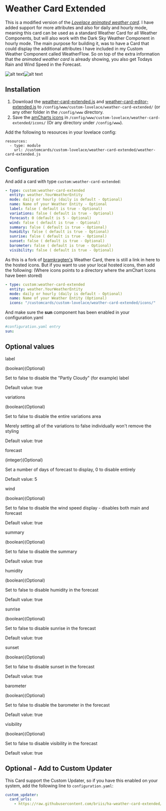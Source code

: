 # Weather Card Extended

This is a modified version of the [*Lovelace animated weather card*](https://github.com/bramkragten/custom-ui/tree/master/weather-card). I have added support for more attributes and also for daily and hourly mode, meaning this card can be used as a standard Weather Card for all Weather Components, but will also work with the Dark Sky Weather Component in hourly mode.
The main purpose for building it, was to have a Card that could display the additional attributes I have included in my Custom Weather Component called WeatherFlow. So on top of the extra information that the *animated weather card* is already showing, you also get Todays Rain and Wind Speed in the Forecast.

![alt text](https://github.com/briis/ha-weather-card-extended/blob/master/images/weather-card-extended-dark.png "Weather Card Extended Dark")![alt text](https://github.com/briis/ha-weather-card-extended/blob/master/images/weather-card-extended-light.png "Weather Card Extended Light")

## Installation
1. Download the [weather-card-extended.js](https://raw.githubusercontent.com/briis/ha-weather-card-extended/master/weather-card-extended.js) and [weather-card-editor-extended.js](https://raw.githubusercontent.com/briis/ha-weather-card-extended/master/weather-card-editor-extended.js) to `/config/www/custom-lovelace/weather-card-extended/` (or any other folder in the `/config/www` directory.
2. Save the [amCharts icons](https://www.amcharts.com/free-animated-svg-weather-icons/) in `/config/www/custom-lovelace/weather-card-extended/icons/` (Or any directory under `/config/www`).

Add the following to resources in your lovelace config:

```  
resources:
  - type: module
    url: /customcards/custom-lovelace/weather-card-extended/weather-card-extended.js
```
## Configuration
And add a card with type `custom:weather-card-extended`:
```yaml
- type: custom:weather-card-extended
  entity: weather.YourWeatherEntity
  mode: daily or hourly (daily is default - Optional)
  name: Name of your Weather Entity - Optional
  label: false ( default is true - Optional)
  variations: false ( default is true - Optional)
  forecast: 0 (default is 5 - Optional)
  wind: false ( default is true - Optional)
  summary: false ( default is true - Optional)
  humidity: false ( default is true - Optional)
  sunrise: false ( default is true - Optional)
  sunset: false ( default is true - Optional)
  barometer: false ( default is true - Optional)
  visibility: false ( default is true - Optional)
```
As this is a fork of [bramkragten's](https://github.com/bramkragten) Weather Card, there is still a link in here to the hosted icons. But if you want to use your local hosted icons, then add the following: (Where icons points to a directory where the amChart Icons have been stored)
```yaml
- type: custom:weather-card-extended
  entity: weather.YourWeatherEntity
  mode: daily or hourly (daily is default - Optional)
  name: Name of your Weather Entity (Optional)
  icons: "/customcards/custom-lovelace/weather-card-extended/icons/"
```
And make sure the **sun** component has been enabled in your configuration.yaml
```yaml
#configuration.yaml entry
sun:
```
## Optional values
label

  (boolean)(Optional)

  Set to false to disable the "Partly Cloudy" (for example) label

  Default value: true

variations

  (boolean)(Optional)

  Set to false to disable the entire variations area
  
  Merely setting all of the variations to false individually won't remove the styling
  
  Default value: true

forecast

  (integer)(Optional)
  
  Set a number of days of forecast to display, 0 to disable entirely
  
  Default value:  5

wind
  
  (boolean)(Optional)
  
  Set to false to disable the wind speed display - disables both main and forecast
  
  Default value:  true

summary
  
  (boolean)(Optional)
  
  Set to false to disable the summary
  
  Default value:  true

humidity
  
  (boolean)(Optional)
  
  Set to false to disable humidity in the forecast
  
  Default value:  true

sunrise
  
  (boolean)(Optional)
  
  Set to false to disable sunrise in the forecast
  
  Default value: true

sunset
  
  (boolean)(Optional)
  
  Set to false to disable sunset in the forecast
  
  Default value:  true

barometer
  
  (boolean)(Optional)
  
  Set to false to disable the barometer in the forecast
  
  Default value: true

visibility
  
  (boolean)(Optional)
  
  Set to false to disable visibility in the forecast
  
  Default value:  true

## Optional - Add to Custom Updater
This Card support the Custom Updater, so if you have this enabled on your system, add the following line to `configuration.yaml`:
```yaml
custom_updater:
  card_urls:
    - https://raw.githubusercontent.com/briis/ha-weather-card-extended/master/custom_cards.json
```
